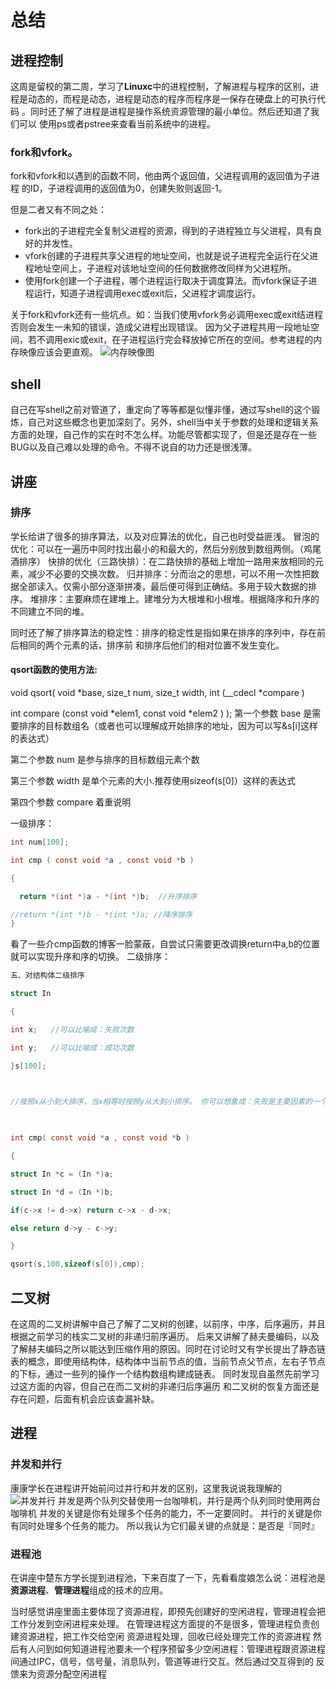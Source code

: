 # 总结
## 进程控制
这周是留校的第二周，学习了**Linuxc**中的进程控制，了解进程与程序的区别，进程是动态的，而程是动态，进程是动态的程序而程序是一保存在硬盘上的可执行代码
。同时还了解了进程是进程是操作系统资源管理的最小单位。然后还知道了我们可以
使用ps或者pstree来查看当前系统中的进程。

### fork和vfork。
fork和vfork和以遇到的函数不同，他由两个返回值，父进程调用的返回值为子进程
的ID，子进程调用的返回值为0，创建失败则返回-1。

但是二者又有不同之处：

* fork出的子进程完全复制父进程的资源，得到的子进程独立与父进程，具有良好的并发性。
* vfork创建的子进程共享父进程的地址空间，也就是说子进程完全运行在父进程地址空间上，子进程对该地址空间的任何数据修改同样为父进程所。
* 使用fork创建一个子进程，哪个进程运行取决于调度算法。而vfork保证子进程运行，知道子进程调用exec或exit后，父进程才调度运行。

关于fork和vfork还有一些坑点。如：当我们使用vfork务必调用exec或exit结进程
否则会发生一未知的错误，造成父进程出现错误。
因为父子进程共用一段地址空间，若不调用exic或exit，在子进程运行完会释放掉它所在的空间。参考进程的内存映像应该会更直观。
![内存映像图](https://www.google.com.hk/url?sa=i&rct=j&q=&esrc=s&source=images&cd=&cad=rja&uact=8&ved=0ahUKEwjI-aHOwrDVAhUMVbwKHUknAPUQjRwIBw&url=%68%74%74%70%3a%2f%2f%6d%2e%62%6c%6f%67%2e%63%73%64%6e%2e%6e%65%74%2f%61%72%74%69%63%6c%65%2f%64%65%74%61%69%6c%73%3f%69%64%3d%35%31%36%31%32%32%30%31&psig=AFQjCNF8MCogE4dYaRGLYk4sSZXV6cOSIg&ust=1501487399873166)
## shell
自己在写shell之前对管道了，重定向了等等都是似懂非懂，通过写shell的这个锻炼，自己对这些概念也更加深刻了。另外，shell当中关于参数的处理和逻辑关系方面的处理，自己作的实在时不怎么样。功能尽管都实现了，但是还是存在一些BUG以及自己难以处理的命令。不得不说自的功力还是很浅薄。
## 讲座
### 排序
学长给讲了很多的排序算法，以及对应算法的优化，自己也时受益匪浅。
冒泡的优化：可以在一遍历中同时找出最小的和最大的，然后分别放到数组两侧。（鸡尾酒排序）
快排的优化（三路快排）：在二路快排的基础上增加一路用来放相同的元素，减少不必要的交换次数。
归并排序：分而治之的思想，可以不用一次性把数据全部读入。仅需小部分逐渐拼凑，最后便可得到正确结。多用于较大数据的排序。
堆排序：主要麻烦在建堆上。建堆分为大根堆和小根堆。根据降序和升序的不同建立不同的堆。

同时还了解了排序算法的稳定性：排序的稳定性是指如果在排序的序列中，存在前后相同的两个元素的话，排序前 和排序后他们的相对位置不发生变化。

#### qsort函数的使用方法:
void qsort( void *base, size_t num, size_t width, int (__cdecl *compare )

int compare (const void *elem1, const void *elem2 ) );
第一个参数 base 是需要排序的目标数组名（或者也可以理解成开始排序的地址，因为可以写&s[i]这样的表达式）

第二个参数 num 是参与排序的目标数组元素个数

第三个参数 width 是单个元素的大小.推荐使用sizeof(s[0]）这样的表达式

第四个参数 compare 着重说明

一级排序：
```c
int num[100];

int cmp ( const void *a , const void *b )

{

  return *(int *)a - *(int *)b;  //升序排序

//return *(int *)b - *(int *)a; //降序排序
}
```
看了一些介cmp函数的博客一脸蒙蔽，自尝试只需要更改调换return中a,b的位置就可以实现升序和序的切换。
二级排序：
```c
五、对结构体二级排序

struct In

{

int x;   //可以比喻成：失败次数

int y;   //可以比喻成：成功次数

}s[100];

 

//按照x从小到大排序，当x相等时按照y从大到小排序。 你可以想象成：失败是主要因素的一个问题，先比较 失败次数少，失败次数相同 再看 成功次数多。

 

int cmp( const void *a , const void *b )

{

struct In *c = (In *)a;

struct In *d = (In *)b;

if(c->x != d->x) return c->x - d->x;

else return d->y - c->y;

}

qsort(s,100,sizeof(s[0]),cmp);

```
## 二叉树
在这周的二叉树讲解中自己了解了二叉树的创建，以前序，中序，后序遍历，并且根据之前学习的栈实二叉树的非递归前序遍历。
后来又讲解了赫夫曼编码，以及了解赫夫编码之所以能达到压缩作用的原因。同时在讨论时又有学长提出了静态链表的概念，即使用结构体，结构体中当前节点的值，当前节点父节点，左右子节点的下标，通过一些列的操作一个结构数组构建成链表。
同时发现自虽然先前学习过这方面的内容，但自己在而二叉树的非递归后序遍历
和二叉树的恢复方面还是存在问题，后面有机会应该查漏补缺。
## 进程
### 并发和并行
康康学长在进程讲开始前问过并行和并发的区别，这里我说说我理解的
![并发并行](https://pic4.zhimg.com/v2-674f0d37fca4fac1bd2df28a2b78e633_r.jpg)
并发是两个队列交替使用一台咖啡机，并行是两个队列同时使用两台咖啡机
并发的关键是你有处理多个任务的能力，不一定要同时。
并行的关键是你有同时处理多个任务的能力。
所以我认为它们最关键的点就是：是否是『同时』
### 进程池
在讲座中楚东方学长提到进程池，下来百度了一下，先看看度娘怎么说：进程池是**资源进程**、**管理进程**组成的技术的应用。

当时感觉讲座里面主要体现了资源进程，即预先创建好的空闲进程，管理进程会把工作分发到空闲进程来处理。
在管理进程这方面提的不是很多，管理进程负责创建资源进程，把工作交给空闲
资源进程处理，回收已经处理完工作的资源进程
然后有人问到如何知道进程池要未一个程序预留多少空闲进程：管理进程跟资源进程
间通过IPC，信号，信号量，消息队列，管道等进行交互。然后通过交互得到的
反馈来为资源分配空闲进程